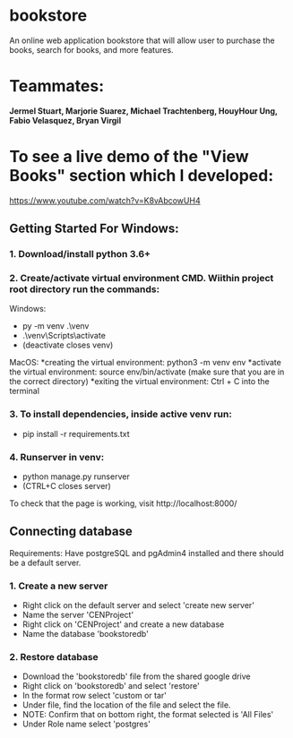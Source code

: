 # bookstore
An online web application bookstore that will allow user to purchase the books, search for books, and more features.

# Teammates: 
**Jermel Stuart, Marjorie Suarez, Michael Trachtenberg, HouyHour Ung, Fabio Velasquez, Bryan Virgil**

# To see a live demo of the "View Books" section which I developed:
https://www.youtube.com/watch?v=K8vAbcowUH4

## Getting Started For Windows:
### 1. Download/install python 3.6+

### 2. Create/activate virtual environment CMD. Wiithin project root directory run the commands: 
Windows:
* py -m venv .\venv  
* .\venv\Scripts\activate  
* (deactivate closes venv)

MacOS:
*creating the virtual environment: python3 -m venv env
*activate the virtual environment: source env/bin/activate (make sure that you are in the correct directory)
*exiting the virtual environment: Ctrl + C into the terminal


### 3. To install dependencies, inside active venv run:  
* pip install -r requirements.txt  

### 4. Runserver in venv:   
* python manage.py runserver  
* (CTRL+C closes server)  

To check that the page is working, visit http://localhost:8000/  

## Connecting database
Requirements: Have postgreSQL and pgAdmin4 installed and there should be a default server. 

### 1. Create a new server
* Right click on the default server and select 'create new server'
* Name the server 'CENProject'
* Right click on 'CENProject' and create a new database
* Name the database 'bookstoredb'

### 2. Restore database
* Download the 'bookstoredb' file from the shared google drive
* Right click on 'bookstoredb' and select 'restore'
* In the format row select 'custom or tar'
* Under file, find the location of the file and select the file.
* NOTE: Confirm that on bottom right, the format selected is 'All Files'
* Under Role name select 'postgres'
